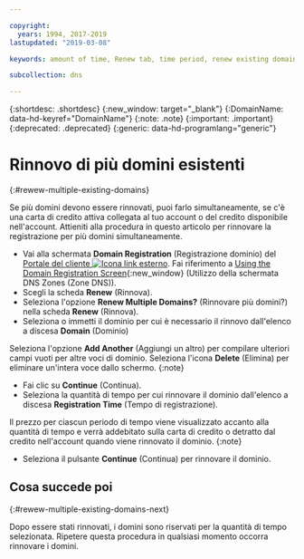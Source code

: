 ```yaml
---

copyright:
  years: 1994, 2017-2019
lastupdated: "2019-03-08"

keywords: amount of time, Renew tab, time period, renew existing domains

subcollection: dns

---
```


{:shortdesc: .shortdesc}
{:new_window: target="_blank"}
{:DomainName: data-hd-keyref="DomainName"}
{:note: .note}
{:important: .important}
{:deprecated: .deprecated}
{:generic: data-hd-programlang="generic"}

# Rinnovo di più domini esistenti
{:#rewew-multiple-existing-domains}

Se più domini devono essere rinnovati, puoi farlo simultaneamente, se c'è una carta di credito attiva collegata al tuo account o del credito disponibile nell'account. Attieniti alla procedura in questo articolo per rinnovare la registrazione per più domini simultaneamente.

* Vai alla schermata **Domain Registration** (Registrazione dominio) del [Portale del cliente ![Icona link esterno](../../icons/launch-glyph.svg "Icona link esterno")](https://{DomainName}/). Fai riferimento a [Using the Domain Registration Screen](/docs/infrastructure/dns?topic=dns-how-to-use-the-domain-registration-screen){:new_window} (Utilizzo della schermata DNS Zones (Zone DNS)).
* Scegli la scheda **Renew** (Rinnova).
* Seleziona l'opzione **Renew Multiple Domains?** (Rinnovare più domini?) nella scheda **Renew** (Rinnova).
* Seleziona o immetti il dominio per cui è necessario il rinnovo dall'elenco a discesa **Domain** (Dominio) 

Seleziona l'opzione **Add Another** (Aggiungi un altro) per compilare ulteriori campi vuoti per altre voci di dominio. Seleziona l'icona **Delete** (Elimina) per eliminare un'intera voce dallo schermo.
{:note}
* Fai clic su **Continue** (Continua).
* Seleziona la quantità di tempo per cui rinnovare il dominio dall'elenco a discesa **Registration Time** (Tempo di registrazione).

Il prezzo per ciascun periodo di tempo viene visualizzato accanto alla quantità di tempo e verrà addebitato sulla carta di credito o detratto dal credito nell'account quando viene rinnovato il dominio.
{:note}  

* Seleziona il pulsante **Continue** (Continua) per rinnovare il dominio.

## Cosa succede poi
{:#rewew-multiple-existing-domains-next}

Dopo essere stati rinnovati, i domini sono riservati per la quantità di tempo selezionata. Ripetere questa procedura in qualsiasi momento occorra rinnovare i domini.
